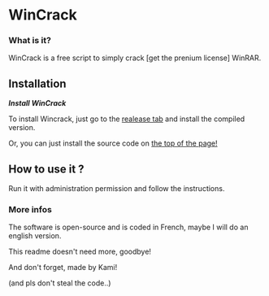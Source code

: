 # WinCrack

### What is it?
WinCrack is a free script to simply crack [get the prenium license] WinRAR.

## Installation

___Install WinCrack___

To install Wincrack, just go to the [realease tab](https://github.com/KamiHateOmg/WinCrack/releases) and install the compiled version.

Or, you can just install the source code on [the top of the page!](https://github.com/KamiHateOmg/WinCrack)


## How to use it ?

Run it with administration permission and follow the instructions.



### More infos


The software is open-source and is coded in French, maybe I will do an english version.

This readme doesn't need more, goodbye!

And don't forget, made by Kami!

(and pls don't steal the code..)
